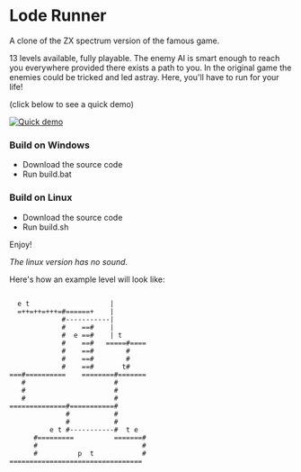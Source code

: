 # Lode Runner

A clone of the ZX spectrum version of the famous game.

13 levels available, fully playable.
The enemy AI is smart enough to reach you everywhere provided there exists a path to you.
In the original game the enemies could be tricked and led astray. Here, you'll have to run for your life!

(click below to see a quick demo)

[![Quick demo](https://img.youtube.com/vi/gRzcqaLwChQ/0.jpg)](https://www.youtube.com/watch?v=gRzcqaLwChQ)

### Build on Windows
- Download the source code
- Run build.bat

### Build on Linux
- Download the source code
- Run build.sh

Enjoy!

*The linux version has no sound*.

Here's how an example level will look like:

```

  e t                    |
  =++=++=+++=#======+    |
             #-----------|
             #    ==#    |
             #  e ==#    | t
             #    ==#   =====#====
             #    ==#        #
             #    ==#        #
             #    ==#       t#
===#==========    ========#=======
   #                      #
   #                      #
   #                      #
==============#===========#
              #           #
              #           #
          e t #-----------#  t e
      #=========          =======#
      #                          #
      #          p  t            #
=================================
```

